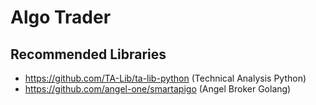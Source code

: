 # Algo Trader

## Recommended Libraries

- https://github.com/TA-Lib/ta-lib-python (Technical Analysis Python)
- https://github.com/angel-one/smartapigo (Angel Broker Golang)
